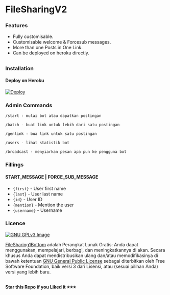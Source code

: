 # FileSharingV2
  
</p>

### Features
- Fully customisable.
- Customisable welcome & Forcesub messages.
- More than one Posts in One Link.
- Can be deployed on heroku directly.

##
### Installation
#### Deploy on Heroku
[![Deploy](https://www.herokucdn.com/deploy/button.svg)](https://heroku.com/deploy?template=https://github.com/madloyer/filesharing1bawah)</br> 

### Admin Commands

```
/start - mulai bot atau dapatkan postingan 

/batch - buat link untuk lebih dari satu postingan

/genlink - bua link untuk satu postingan

/users - lihat statistik bot

/broadcast - menyiarkan pesan apa pun ke pengguna bot
```
### Fillings
#### START_MESSAGE | FORCE_SUB_MESSAGE

* `{first}` - User first name
* `{last}` - User last name
* `{id}` - User ID
* `{mention}` - Mention the user
* `{username}` - Username   
   
### Licence
[![GNU GPLv3 Image](https://www.gnu.org/graphics/gplv3-127x51.png)](http://www.gnu.org/licenses/gpl-3.0.en.html)  

[FileSharing1Bottom](https://github.com/OLLPROJECT/File-sharing-1-botom-) adalah Perangkat Lunak Gratis: Anda dapat menggunakan, mempelajari, berbagi, dan meningkatkannya di
akan. Secara khusus Anda dapat mendistribusikan ulang dan/atau memodifikasinya di bawah ketentuan
[GNU General Public License](https://www.gnu.org/licenses/gpl.html) sebagai
diterbitkan oleh Free Software Foundation, baik versi 3 dari Lisensi, atau
(sesuai pilihan Anda) versi yang lebih baru.

##

   **Star this Repo if you Liked it ⭐⭐⭐**
